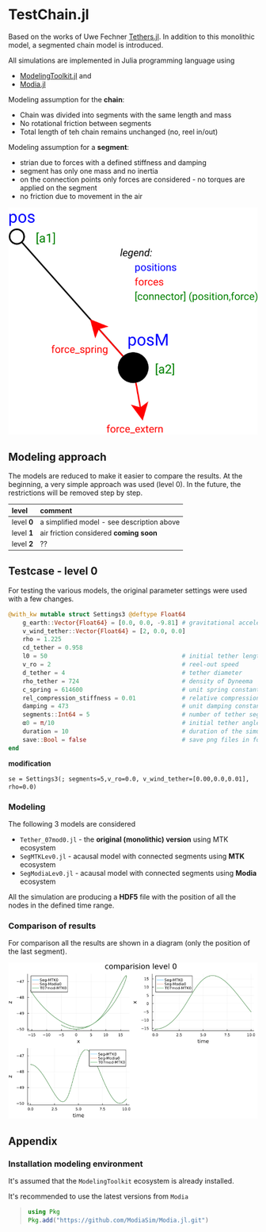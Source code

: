 # TestChain.jl

Based on the works of Uwe Fechner [Tethers.jl](https://github.com/ufechner7/Tethers.jl).
In addition to this monolithic model, a segmented chain model is introduced.

All simulations are implemented in Julia programming language using

* [ModelingToolkit.jl](https://docs.sciml.ai/ModelingToolkit/stable/)  and
* [Modia.jl](https://modiasim.github.io/Modia.jl/stable/index.html)



Modeling assumption for the **chain**:

* Chain was divided into segments with the same length and mass
* No rotational friction between segments
* Total length of teh chain remains unchanged (no, reel in/out)



Modeling assumption for a **segment**:

* strian due to forces with a defined stiffness and damping
* segment has only one mass and no inertia
* on the connection points only forces are considered - no torques are applied on the segment
* no friction due to movement in the air

![dcdc](./docs/Segment.svg)


## Modeling approach

The models are reduced to make it easier to compare the results. At the beginning, a very simple approach was used (level 0). In the future, the restrictions will be removed step by step.


| level | comment |
|:----|:---|
| level **0** | a simplified model - see description above|
| level **1** | air friction considered **coming soon** |
| level **2** | ?? |



## Testcase - level 0

For testing the various models, the original parameter settings were used with a few
changes.


```julia
@with_kw mutable struct Settings3 @deftype Float64
    g_earth::Vector{Float64} = [0.0, 0.0, -9.81] # gravitational acceleration     [m/s²]
    v_wind_tether::Vector{Float64} = [2, 0.0, 0.0]
    rho = 1.225
    cd_tether = 0.958
    l0 = 50                                      # initial tether length             [m]
    v_ro = 2                                     # reel-out speed                  [m/s]
    d_tether = 4                                 # tether diameter                  [mm]
    rho_tether = 724                             # density of Dyneema            [kg/m³]
    c_spring = 614600                            # unit spring constant              [N]
    rel_compression_stiffness = 0.01             # relative compression stiffness    [-]
    damping = 473                                # unit damping constant            [Ns]
    segments::Int64 = 5                          # number of tether segments         [-]
    α0 = π/10                                    # initial tether angle            [rad]
    duration = 10                                # duration of the simulation        [s]
    save::Bool = false                           # save png files in folder video
end

```

**modification**
```
se = Settings3(; segments=5,v_ro=0.0, v_wind_tether=[0.00,0.0,0.01], rho=0.0)
```


### Modeling


The following 3 models are considered

* `Tether_07mod0.jl` - the **original (monolithic) version** using MTK ecosystem
* `SegMTKLev0.jl` - acausal model with connected segments using **MTK** ecosystem
* `SegModiaLev0.jl` - acausal model with connected segments using **Modia** ecosystem


All the simulation are producing a **HDF5** file with the position of all the nodes in the defined time range.



### Comparison of results

For comparison all the results are shown in a diagram (only the position of the last segment).

![L0-resultsdcdc](./images/CompLevel0.png)




## Appendix

### Installation modeling environment

It's assumed that the `ModelingToolkit` ecosystem is already installed.

It's recommended to use the latest versions from `Modia`

> ```julia
>using Pkg
>Pkg.add("https://github.com/ModiaSim/Modia.jl.git")
>```
